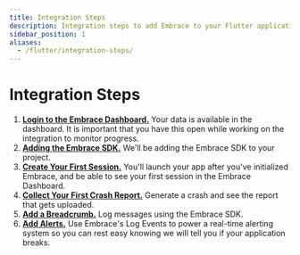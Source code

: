 ```yaml
---
title: Integration Steps
description: Integration steps to add Embrace to your Flutter application
sidebar_position: 1
aliases:
  - /flutter/integration-steps/
---
```


# Integration Steps

1. [**Login to the Embrace Dashboard.**](/flutter/integration/login-embrace-dashboard) Your data is available in the dashboard. It is important that you have this open while working on the integration to monitor progress.
1. [**Adding the Embrace SDK.**](/flutter/integration/add-embrace-sdk) We'll be adding the Embrace SDK to your project.
1. [**Create Your First Session.**](/flutter/integration/session-reporting) You'll launch your app after you've
   initialized Embrace, and be able to see your first session in the Embrace
   Dashboard.
1. [**Collect Your First Crash Report.**](/flutter/integration/crash-reporting) Generate a crash and see the report that
   gets uploaded.
1. [**Add a Breadcrumb.**](/flutter/integration/breadcrumbs) Log messages using the Embrace SDK.
1. [**Add Alerts.**](/flutter/integration/log-message-api) Use Embrace's Log Events to power a real-time alerting system so you can rest easy knowing we will tell you if your application breaks.
